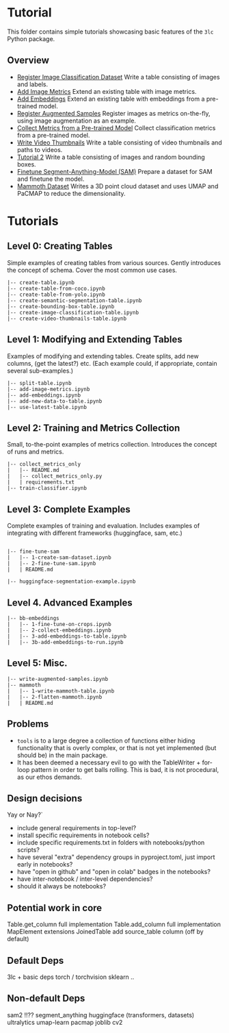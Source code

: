 # Tutorial

This folder contains simple tutorials showcasing basic features of the `3lc` Python package.

## Overview

+ [Register Image Classification Dataset](write-image-classification-table.ipynb) Write a table consisting of images and labels.
+ [Add Image Metrics](add-image-metrics.ipynb) Extend an existing table with image metrics.
+ [Add Embeddings](add-embeddings.ipynb) Extend an existing table with embeddings from a pre-trained model.
+ [Register Augmented Samples](write-augmented-samples.ipynb) Register images as metrics on-the-fly, using image augmentation as an example.
+ [Collect Metrics from a Pre-trained Model](collect_metrics_only) Collect classification metrics from a pre-trained model.
+ [Write Video Thumbnails](write-video-thumbnails.ipynb) Write a table consisting of video thumbnails and paths to videos.
+ [Tutorial 2](write-bb-table.ipynb) Write a table consisting of images and random bounding boxes.
+ [Finetune Segment-Anything-Model (SAM)](sam) Prepare a dataset for SAM and finetune the model.
+ [Mammoth Dataset](mammoth) Writes a 3D point cloud dataset and uses UMAP and PaCMAP to reduce the dimensionality.
# Tutorials

## Level 0: Creating Tables

Simple examples of creating tables from various sources.
Gently introduces the concept of schema.
Cover the most common use cases.

```
|-- create-table.ipynb
|-- create-table-from-coco.ipynb
|-- create-table-from-yolo.ipynb
|-- create-semantic-segmentation-table.ipynb
|-- create-bounding-box-table.ipynb
|-- create-image-classification-table.ipynb
|-- create-video-thumbnails-table.ipynb
```

## Level 1: Modifying and Extending Tables

Examples of modifying and extending tables. 
Create splits, add new columns, (get the latest?) etc.
(Each example could, if appropriate, contain several sub-examples.)


```
|-- split-table.ipynb
|-- add-image-metrics.ipynb
|-- add-embeddings.ipynb
|-- add-new-data-to-table.ipynb
|-- use-latest-table.ipynb
```

## Level 2: Training and Metrics Collection

Small, to-the-point examples of metrics collection.
Introduces the concept of runs and metrics.

```
|-- collect_metrics_only
|   |-- README.md
|   |-- collect_metrics_only.py
|   | requirements.txt
|-- train-classifier.ipynb
```

## Level 3: Complete Examples

Complete examples of training and evaluation. Includes examples of integrating with different frameworks (huggingface, sam, etc.)

```

|-- fine-tune-sam
|   |-- 1-create-sam-dataset.ipynb
|   |-- 2-fine-tune-sam.ipynb
|   | README.md

|-- huggingface-segmentation-example.ipynb
```

## Level 4. Advanced Examples

```
|-- bb-embeddings
|   |-- 1-fine-tune-on-crops.ipynb
|   |-- 2-collect-embeddings.ipynb
|   |-- 3-add-embeddings-to-table.ipynb
|   |-- 3b-add-embeddings-to-run.ipynb
```

## Level 5: Misc.

```
|-- write-augmented-samples.ipynb
|-- mammoth
|   |-- 1-write-mammoth-table.ipynb
|   |-- 2-flatten-mammoth.ipynb
|   | README.md
```

## Problems

+ `tools` is to a large degree a collection of functions either hiding functionality that is overly complex, or that is not yet implemented (but should be) in the main package.
+ It has been deemed a necessary evil to go with the TableWriter + for-loop pattern in order to get balls rolling. This is bad, it is not procedural, as our ethos demands.

## Design decisions

Yay or Nay?`

+ include general requirements in top-level?
+ install specific requirements in notebook cells?
+ include specific requirements.txt in folders with notebooks/python scripts?
+ have several "extra" dependency groups in pyproject.toml, just import early in notebooks?
+ have "open in github" and "open in colab" badges in the notebooks?
+ have inter-notebook / inter-level dependencies?
+ should it always be notebooks?

## Potential work in core

Table.get_column full implementation
Table.add_column full implementation
MapElement extensions
JoinedTable add source_table column (off by default)

## Default Deps

3lc + basic deps
torch / torchvision
sklearn
..

## Non-default Deps

sam2 !!??
segment_anything
huggingface (transformers, datasets)
ultralytics
umap-learn
pacmap
joblib
cv2

